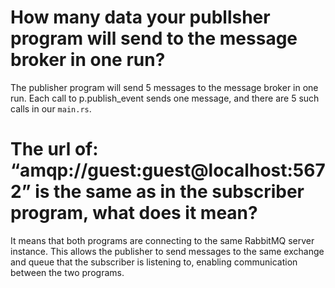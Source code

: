 # How many data your publlsher program will send to the message broker in one run?

The publisher program will send 5 messages to the message broker in one run. Each call to p.publish_event sends one message, and there are 5 such calls in our `main.rs`.

# The url of: “amqp://guest:guest@localhost:5672” is the same as in the subscriber program, what does it mean?

It means that both programs are connecting to the same RabbitMQ server instance. This allows the publisher to send messages to the same exchange and queue that the subscriber is listening to, enabling communication between the two programs.